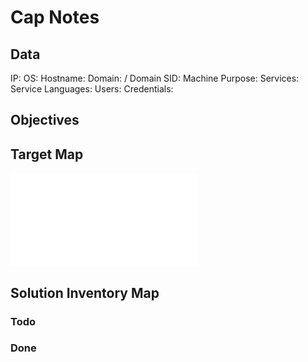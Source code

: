 # Cap Notes

## Data 

IP: 
OS:
Hostname:
Domain:  / Domain SID:
Machine Purpose: 
Services:
Service Languages:
Users:
Credentials:

## Objectives

## Target Map

![](Cap-map.excalidraw.md)

## Solution Inventory Map


### Todo 

### Done
      

